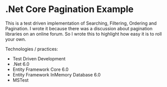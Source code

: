 # .Net Core Pagination Example

This is a test driven implementation of Searching, Filtering, Ordering and Pagination. I wrote it because there was a discussion about  pagination libraries on an online forum. So I wrote this to highlight how easy it is to roll your own.

Technologies / practices:
* Test Driven Development
* .Net 6.0
* Entity Framework Core 6.0
* Entity Framework InMemory Database 6.0
* MSTest
